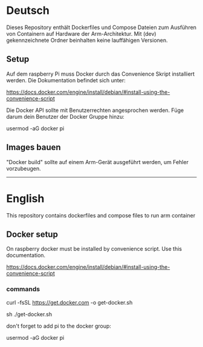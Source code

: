 # Deutsch
Dieses Repository enthält Dockerfiles und Compose Dateien zum Ausführen von Containern auf Hardware der Arm-Architektur.
Mit (dev) gekennzeichnete Ordner beinhalten keine lauffähigen Versionen.

## Setup
Auf dem raspberry Pi muss Docker durch das Convenience Skript installiert werden. Die Dokumentation befindet sich unter:

https://docs.docker.com/engine/install/debian/#install-using-the-convenience-script

Die Docker API sollte mit Benutzerrechten angesprochen werden. Füge darum dein Benutzer der Docker Gruppe hinzu:

usermod -aG docker pi

## Images bauen
"Docker build" sollte auf einem Arm-Gerät ausgeführt werden, um Fehler vorzubeugen.

---

# English
This repository contains dockerfiles and compose files to run arm container

## Docker setup
On raspberry docker must be installed by convenience script. Use this documentation.

https://docs.docker.com/engine/install/debian/#install-using-the-convenience-script

### commands
curl -fsSL https://get.docker.com -o get-docker.sh

sh ./get-docker.sh


don't forget to add pi to the docker group:

usermod -aG docker pi



